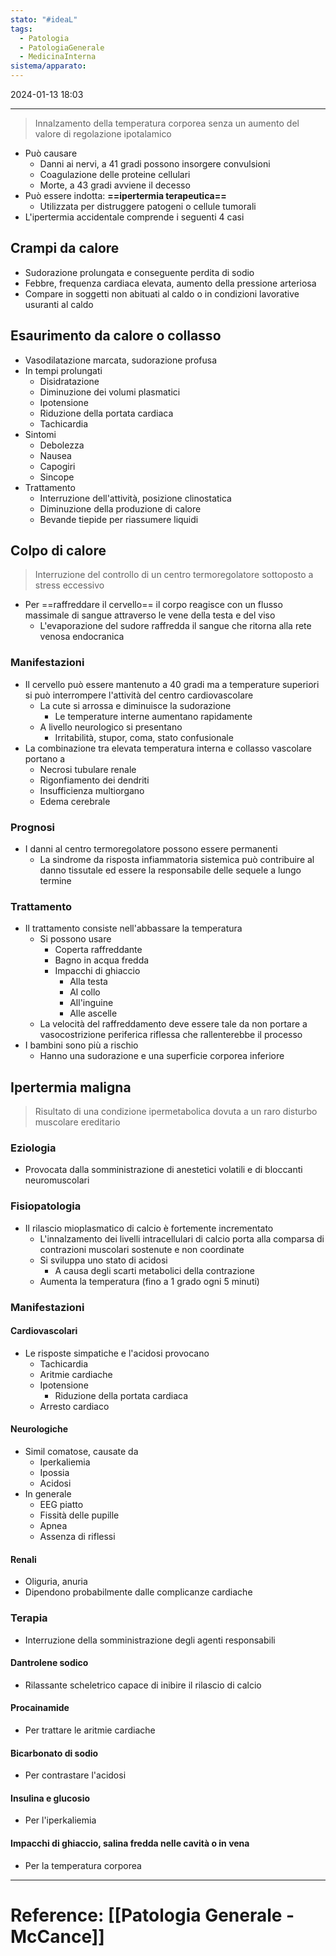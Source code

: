 ```yaml
---
stato: "#ideaL"
tags:
  - Patologia
  - PatologiaGenerale
  - MedicinaInterna
sistema/apparato:
---
```

2024-01-13 18:03

--- 

> Innalzamento della temperatura corporea senza un aumento del valore di regolazione ipotalamico

- Può causare
	- Danni ai nervi, a 41 gradi possono insorgere convulsioni
	- Coagulazione delle proteine cellulari
	- Morte, a 43 gradi avviene il decesso
- Può essere indotta: **==ipertermia terapeutica==**
	- Utilizzata per distruggere patogeni o cellule tumorali
- L'ipertermia accidentale comprende i seguenti 4 casi
## Crampi da calore
- Sudorazione prolungata e conseguente perdita di sodio
- Febbre, frequenza cardiaca elevata, aumento della pressione arteriosa
- Compare in soggetti non abituati al caldo o in condizioni lavorative usuranti al caldo

## Esaurimento da calore o collasso
- Vasodilatazione marcata, sudorazione profusa
- In tempi prolungati
	- Disidratazione
	- Diminuzione dei volumi plasmatici
	- Ipotensione
	- Riduzione della portata cardiaca
	- Tachicardia
- Sintomi
	- Debolezza
	- Nausea 
	- Capogiri
	- Sincope
- Trattamento
	- Interruzione dell'attività, posizione clinostatica
	- Diminuzione della produzione di calore
	- Bevande tiepide per riassumere liquidi
## Colpo di calore
> Interruzione del controllo di un centro termoregolatore sottoposto a stress eccessivo

- Per ==raffreddare il cervello== il corpo reagisce con un flusso massimale di sangue attraverso le vene della testa e del viso
	- L'evaporazione del sudore raffredda il sangue che ritorna alla rete venosa endocranica
### Manifestazioni
- Il cervello può essere mantenuto a 40 gradi ma a temperature superiori si può interrompere l'attività del centro cardiovascolare
	- La cute si arrossa e diminuisce la sudorazione
		- Le temperature interne aumentano rapidamente 
	- A livello neurologico si presentano
		- Irritabilità, stupor, coma, stato confusionale
- La combinazione tra elevata temperatura interna e collasso vascolare portano a 
	- Necrosi tubulare renale
	- Rigonfiamento dei dendriti
	- Insufficienza multiorgano
	- Edema cerebrale
### Prognosi
- I danni al centro termoregolatore possono essere permanenti
	- La sindrome da risposta infiammatoria sistemica può contribuire al danno tissutale ed essere la responsabile delle sequele a lungo termine
### Trattamento
- Il trattamento consiste nell'abbassare la temperatura 
	- Si possono usare
		- Coperta raffreddante
		- Bagno in acqua fredda
		- Impacchi di ghiaccio
			- Alla testa
			- Al collo
			- All'inguine 
			- Alle ascelle
	- La velocità del raffreddamento deve essere tale da non portare a vasocostrizione periferica riflessa che rallenterebbe il processo
- I bambini sono più a rischio
	- Hanno una sudorazione e una superficie corporea inferiore
## Ipertermia maligna
> Risultato di una condizione ipermetabolica dovuta a un raro disturbo muscolare ereditario

### Eziologia
- Provocata dalla somministrazione di anestetici volatili e di bloccanti neuromuscolari
### Fisiopatologia
- Il rilascio mioplasmatico di calcio è fortemente incrementato
	- L'innalzamento dei livelli intracellulari di calcio porta alla comparsa di contrazioni muscolari sostenute e non coordinate
	- Si sviluppa uno stato di acidosi
		- A causa degli scarti metabolici della contrazione
	- Aumenta la temperatura (fino a 1 grado ogni 5 minuti)

### Manifestazioni
#### Cardiovascolari
- Le risposte simpatiche e l'acidosi provocano
	- Tachicardia
	- Aritmie cardiache
	- Ipotensione
		- Riduzione della portata cardiaca
	- Arresto cardiaco
#### Neurologiche
- Simil comatose, causate da 
	- Iperkaliemia
	- Ipossia
	- Acidosi
- In generale
	- EEG piatto
	- Fissità delle pupille
	- Apnea
	- Assenza di riflessi
#### Renali
- Oliguria, anuria
- Dipendono probabilmente dalle complicanze cardiache
### Terapia
- Interruzione della somministrazione degli agenti responsabili
#### Dantrolene sodico 
- Rilassante scheletrico capace di inibire il rilascio di calcio
#### Procainamide 
- Per trattare le aritmie cardiache
#### Bicarbonato di sodio 
- Per contrastare l'acidosi
#### Insulina e glucosio
- Per l'iperkaliemia
#### Impacchi di ghiaccio, salina fredda nelle cavità o in vena
- Per la temperatura corporea


---
# Reference: [[Patologia Generale - McCance]]